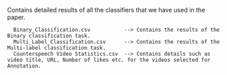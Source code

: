 Contains detailed results of all the classifiers that we have used in the paper.

```
  Binary_Classification.csv           --> Contains the results of the Binary classification task.
  Multi_Label_Classification.csv      --> Contains the results of the Multi-label classification task. 
  Counterspeech Video Statistics.csv  --> Contains details such as video title, URL, Number of likes etc. for the videos selected for Annotation.
```
